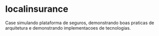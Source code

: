 # localinsurance
Case simulando plataforma de seguros, demonstrando boas praticas de arquitetura e demonstrando implementacoes de tecnologias.
